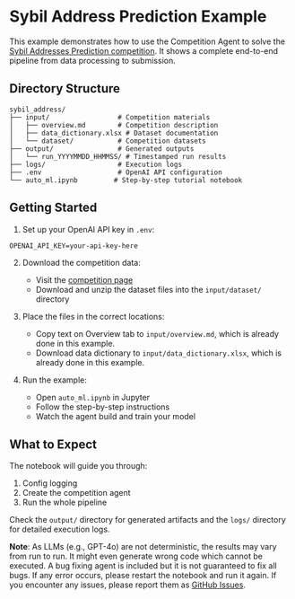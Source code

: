 # Sybil Address Prediction Example

This example demonstrates how to use the Competition Agent to solve the [Sybil Addresses Prediction competition](https://cryptopond.xyz/modelFactory/detail/2). It shows a complete end-to-end pipeline from data processing to submission.

## Directory Structure
```
sybil_address/
├── input/                 # Competition materials
│   ├── overview.md        # Competition description
│   ├── data_dictionary.xlsx # Dataset documentation
│   └── dataset/           # Competition datasets
├── output/                # Generated outputs
│   └── run_YYYYMMDD_HHMMSS/ # Timestamped run results
├── logs/                  # Execution logs
├── .env                   # OpenAI API configuration
└── auto_ml.ipynb         # Step-by-step tutorial notebook
```

## Getting Started

1. Set up your OpenAI API key in `.env`:
```env
OPENAI_API_KEY=your-api-key-here
```

2. Download the competition data:
   - Visit the [competition page](https://cryptopond.xyz/modelFactory/detail/2)
   - Download and unzip the dataset files into the `input/dataset/` directory

3. Place the files in the correct locations:
   - Copy text on Overview tab to `input/overview.md`, which is already done in this example.
   - Download data dictionary to `input/data_dictionary.xlsx`, which is already done in this example.

4. Run the example:
   - Open `auto_ml.ipynb` in Jupyter
   - Follow the step-by-step instructions
   - Watch the agent build and train your model

## What to Expect

The notebook will guide you through:
1. Config logging
2. Create the competition agent
3. Run the whole pipeline

Check the `output/` directory for generated artifacts and the `logs/` directory for detailed execution logs.

**Note**: As LLMs (e.g., GPT-4o) are not deterministic, the results may vary from run to run. It might even generate wrong code which cannot be executed. A bug fixing agent is included but it is not guaranteed to fix all bugs. If any error occurs, please restart the notebook and run it again. If you encounter any issues, please report them as [GitHub Issues](https://github.com/Pond-International/pond-agent/issues).
